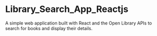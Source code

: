 # Library_Search_App_Reactjs
A simple web application built with React and the Open Library APIs to search for books and display their details.
